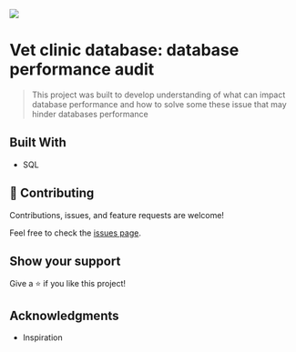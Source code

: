 ![](https://img.shields.io/badge/Microverse-blueviolet)

# Vet clinic database: database performance audit

> This project was built to develop understanding of what can impact database performance and how to solve some these issue that may hinder databases performance

## Built With

- SQL



## 🤝 Contributing

Contributions, issues, and feature requests are welcome!

Feel free to check the [issues page](../../issues/).

## Show your support

Give a ⭐️ if you like this project!

## Acknowledgments

- Inspiration